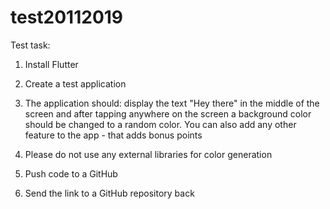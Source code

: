 # test20112019

Test task:

1. Install Flutter 

2. Create a test application 

3. The application should: display the text "Hey there" in the middle of the screen and after tapping anywhere on the screen a background color should be changed to a random color. You can also add any other feature to the app - that adds bonus points 

4. Please do not use any external libraries for color generation 

5. Push code to a GitHub 

6. Send the link to a GitHub repository back 

